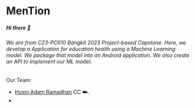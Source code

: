 # MenTion 

##### Hi there 👋
###### We are from C23-PC610 Bangkit 2023 Project-based Capstone. Here, we develop a Application for education health using a Machine Learning model. We package that model into an Android application. We also create an API to implement our ML model.
Our Team:
* [Husni Adam Ramadhan](https://github.com/husniadamramadhan) CC ☁️.
* 

<!--

**Here are some ideas to get you started:**

🙋‍♀️ A short introduction - what is your organization all about?
🌈 Contribution guidelines - how can the community get involved?
👩‍💻 Useful resources - where can the community find your docs? Is there anything else the community should know?
🍿 Fun facts - what does your team eat for breakfast?
🧙 Remember, you can do mighty things with the power of [Markdown](https://docs.github.com/github/writing-on-github/getting-started-with-writing-and-formatting-on-github/basic-writing-and-formatting-syntax)
-->
